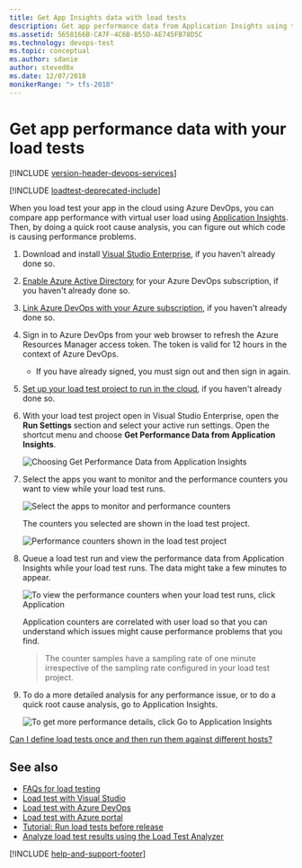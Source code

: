 ```yaml
---
title: Get App Insights data with load tests
description: Get app performance data from Application Insights using the features of Azure DevOps and TFS
ms.assetid: 5658166B-CA7F-4C6B-B55D-AE745FB78D5C
ms.technology: devops-test
ms.topic: conceptual
ms.author: sdanie
author: steved0x
ms.date: 12/07/2018
monikerRange: "> tfs-2018"
---
```


# Get app performance data with your load tests

[!INCLUDE [version-header-devops-services](../includes/version-header-devops-services.md)]

<a name="ApplicationInsights"></a>

[!INCLUDE [loadtest-deprecated-include](../includes/loadtest-deprecated-include.md)]

When you load test your app in the cloud using Azure DevOps,
you can compare app performance with virtual user load using
[Application Insights](https://azure.microsoft.com/documentation/articles/app-insights-overview/).
Then, by doing a quick root cause analysis, you can figure out which code
is causing performance problems.

1. Download and install
   [Visual Studio Enterprise](https://visualstudio.microsoft.com/downloads/download-visual-studio-vs),
   if you haven't already done so.

1. [Enable Azure Active Directory](../../organizations/accounts/access-with-azure-ad.md)
   for your Azure DevOps subscription, if you haven't already done so.

1. [Link Azure DevOps with your Azure subscription](../../organizations/accounts/connect-organization-to-azure-ad.md),
   if you haven't already done so.

1. Sign in to Azure DevOps from your web browser to refresh the Azure Resources Manager access token.
   The token is valid for 12 hours in the context of Azure DevOps.

   - If you have already signed, you must sign out and then sign in again.<p />

1. [Set up your load test project to run in the cloud](getting-started-with-performance-testing.md#LoadTestVSIDE),
   if you haven't already done so.

1. With your load test project open in Visual Studio Enterprise, open the
   **Run Settings** section and select your active run settings. Open the
   shortcut menu and choose **Get Performance Data from Application Insights**.

   ![Choosing Get Performance Data from Application Insights](media/get-performance-data-for-load-tests/get-load-test-insights-01.png)

1. Select the apps you want to monitor and the performance counters
   you want to view while your load test runs.

   ![Select the apps to monitor and performance counters](media/get-performance-data-for-load-tests/get-load-test-insights-02.png)

   The counters you selected are shown in the load test project.

   ![Performance counters shown in the load test project](media/get-performance-data-for-load-tests/get-load-test-insights-03.png)

1. Queue a load test run and view the performance data from
   Application Insights while your load test runs. The data might
   take a few minutes to appear.

   ![To view the performance counters when your load test runs, click Application](media/get-performance-data-for-load-tests/get-load-test-insights-04.png)

   Application counters are correlated with user load so that you can
   understand which issues might cause performance problems that you find.

   > The counter samples have a sampling rate of one minute irrespective of
   > the sampling rate configured in your load test project.

1. To do a more detailed analysis for any performance issue, or to do a
   quick root cause analysis, go to Application Insights.

   ![To get more performance details, click Go to Application Insights](media/get-performance-data-for-load-tests/LoadTestGoToAppInsights.png)

[Can I define load tests once and then run them against different hosts?](reference-qa.md#inject-url-variables)

## See also

- [FAQs for load testing](reference-qa.md#qaappinsights)
- [Load test with Visual Studio](getting-started-with-performance-testing.md)
- [Load test with Azure DevOps](get-started-simple-cloud-load-test.md)
- [Load test with Azure portal](app-service-web-app-performance-test.md)
- [Tutorial: Run load tests before release](run-performance-tests-app-before-release.md)
- [Analyze load test results using the Load Test Analyzer](/visualstudio/test/analyze-load-test-results-using-the-load-test-analyzer)

[!INCLUDE [help-and-support-footer](../includes/help-and-support-footer.md)]
